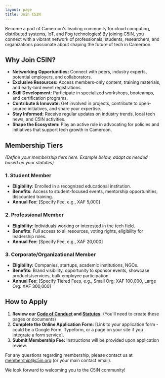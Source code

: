 ```yaml
---
layout: page
title: Join C5IN
---
```


Become a part of Cameroon's leading community for cloud computing, distributed systems, IoT, and Fog technologies! By joining C5IN, you connect with a vibrant network of professionals, students, researchers, and organizations passionate about shaping the future of tech in Cameroon.

## Why Join C5IN?

*   **Networking Opportunities:** Connect with peers, industry experts, potential employers, and collaborators.
*   **Exclusive Resources:** Access members-only content, training materials, and early-bird event registrations.
*   **Skill Development:** Participate in specialized workshops, bootcamps, and certification programs.
*   **Contribute & Innovate:** Get involved in projects, contribute to open-source initiatives, and share your expertise.
*   **Stay Informed:** Receive regular updates on industry trends, local tech news, and C5IN activities.
*   **Shape the Ecosystem:** Play an active role in advocating for policies and initiatives that support tech growth in Cameroon.

## Membership Tiers

*(Define your membership tiers here. Example below, adapt as needed based on your statutes)*

### 1. Student Member
*   **Eligibility:** Enrolled in a recognized educational institution.
*   **Benefits:** Access to student-focused events, mentorship opportunities, discounted training.
*   **Annual Fee:** [Specify Fee, e.g., XAF 5,000]

### 2. Professional Member
*   **Eligibility:** Individuals working or interested in the tech field.
*   **Benefits:** Full access to all resources, voting rights, eligibility for leadership roles.
*   **Annual Fee:** [Specify Fee, e.g., XAF 20,000]

### 3. Corporate/Organizational Member
*   **Eligibility:** Companies, startups, academic institutions, NGOs.
*   **Benefits:** Brand visibility, opportunity to sponsor events, showcase products/services, bulk employee participation.
*   **Annual Fee:** [Specify Tiered Fees, e.g., Small Org: XAF 100,000, Large Org: XAF 300,000]

## How to Apply

1.  **Review our [Code of Conduct](#) and [Statutes](#).** (You'll need to create these pages or documents)
2.  **Complete the Online Application Form:** [Link to your application form - could be a Google Form, Typeform, or a page on your site if you integrate a form service].
3.  **Submit Membership Fee:** Instructions will be provided upon application review.

For any questions regarding membership, please contact us at [membership@c5in.org](mailto:membership@c5in.org) (or your main contact email).

We look forward to welcoming you to the C5IN community!